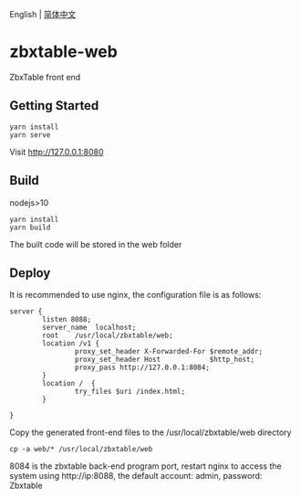 English | [简体中文](./README.zh-CN.md)

# zbxtable-web

ZbxTable front end

## Getting Started

``` 
yarn install
yarn serve
```

Visit  http://127.0.0.1:8080

## Build

nodejs>10

``` 
yarn install
yarn build
```

The built code will be stored in the web folder 

## Deploy

It is recommended to use nginx, the configuration file is as follows:

``` 
server {
        listen 8088;
        server_name  localhost;
        root    /usr/local/zbxtable/web;
        location /v1 {
                proxy_set_header X-Forwarded-For $remote_addr;
                proxy_set_header Host            $http_host;
                proxy_pass http://127.0.0.1:8084;
        }
        location /  {
                try_files $uri /index.html;
        }

}
```

Copy the generated front-end files to the /usr/local/zbxtable/web directory

``` 
cp -a web/* /usr/local/zbxtable/web
```

8084 is the zbxtable back-end program port, restart nginx to access the system using http://ip:8088, the default account: admin, password: Zbxtable
